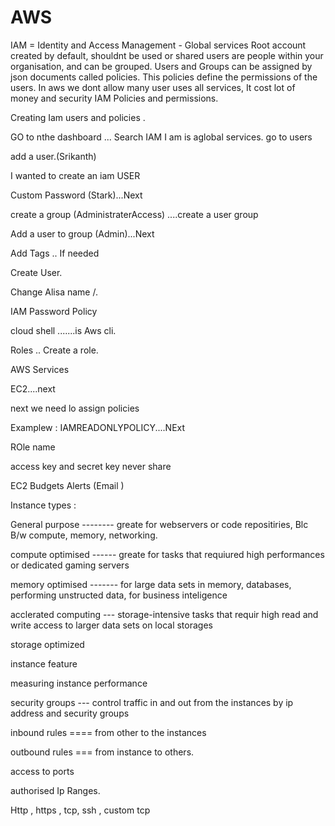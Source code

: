 # AWS

IAM = Identity and Access Management - Global services 
Root account created by default, shouldnt be used or shared 
users are people within your organisation, and can be grouped.
Users and Groups can be assigned by json documents called policies.
This policies define the permissions of the users. 
In aws we dont allow many user uses all services, It cost lot of money and security 
IAM Policies and permissions.


Creating Iam users and policies .

GO to nthe dashboard ... Search IAM 
I am is aglobal services.
go to users 

add a user.(Srikanth)

I wanted  to create an iam USER

Custom Password (Stark)...Next

create a group  (AdministraterAccess) ....create a user group

Add a user to group (Admin)...Next

Add Tags  .. If needed 

Create User. 

Change Alisa name /.


IAM Password Policy


cloud shell .......is Aws cli.

Roles .. Create a role.

AWS Services

EC2....next

next we need lo assign policies

Examplew : IAMREADONLYPOLICY....NExt

ROle name 


access key and secret key never share 


EC2 Budgets Alerts (Email )

Instance types :

General purpose -------- greate for webservers or code repositiries, Blc B/w compute, memory, networking.

compute optimised ------ greate for tasks that requiured high performances or dedicated gaming servers 

memory optimised -------  for large data sets in memory, databases, performing unstructed data, for business inteligence 

acclerated computing --- storage-intensive tasks that requir high read and write access to larger data sets on local storages 

storage optimized 

instance feature 

measuring instance performance 


security groups --- control traffic in and out from the instances by ip address and security groups 

inbound rules ==== from other to the instances 

outbound rules === from instance to others.

access to ports 

authorised Ip Ranges.

Http , https , tcp, ssh , custom tcp 
